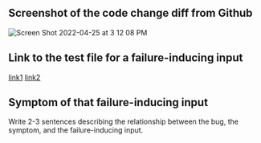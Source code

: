 ## Screenshot of the code change diff from Github
![Screen Shot 2022-04-25 at 3 12 08 PM](https://user-images.githubusercontent.com/103228431/165183609-ae5b262a-da50-4336-b268-277cd9547df1.png)

## Link to the test file for a failure-inducing input
[link1](https://github.com/ha272won/markdown-parser/blob/main/maketestfile2.md) [link2](https://github.com/ha272won/markdown-parser/blob/main/maketestfile3.md)

## Symptom of that failure-inducing input

Write 2-3 sentences describing the relationship between the bug, the
symptom, and the failure-inducing input.
